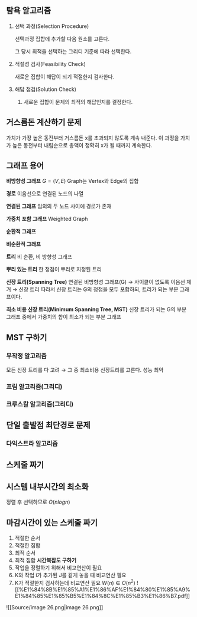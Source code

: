 ## 탐욕 알고리즘
1. 선택 과정(Selection Procedure)
    
    선택과정 집합에 추가할 다음 원소를 고른다.
    
    그 당시 최적을 선택하는 그리디 기준에 따라 선택한다.
    
2. 적절성 검사(Feasibility Check)
    
    새로운 집합이 해답이 되기 적절한지 검사한다.
    
3. 해답 점검(Solution Check)
    1. 새로운 집합이 문제의 최적의 해답인지를 결정한다.
## 거스름돈 계산하기 문제
가치가 가장 높은 동전부터 거스름돈 x를 초과되지 않도록 계속 내준다.
이 과정을 가치가 높은 동전부터 내림순으로 총액이 정확히 x가 될 때까지 계속한다.
  
## 그래프 용어
**비방향성 그래프**
$G=(V,E)$﻿
Graph는 Vertex와 Edge의 집합
  
**경로**
이음선으로 연결된 노드의 나열
  
**연결된 그래프**
임의의 두 노드 사이에 경로가 존재
  
**가중치 포함 그래프**
Weighted Graph
  
**순환적 그래프**
  
**비순환적 그래프**
  
**트리**
비 순환, 비 방향성 그래프
  
**뿌리 있는 트리**
한 정점이 뿌리로 지정된 트리
  
**신장 트리(Spanning Tree)**
연결된 비방향성 그래프(G) → 사이클이 없도록 이음선 제거 → 신장 트리
따라서 신장 트리는 G의 정점을 모두 포함하되, 트리가 되는 부분 그래프이다.
  
**최소 비용 신장 트리(Minimum Spanning Tree, MST)**
신장 트리가 되는 G의 부분 그래프 중에서 가중치의 합이 최소가 되는 부분 그래프
  
## MST 구하기
### 무작정 알고리즘
모든 신장 트리를 다 고려 → 그 중 최소비용 신장트리를 고른다.
성능 최악
### 프림 알고리즘(그리디)
### 크루스칼 알고리즘(그리디)
  
## 단일 출발점 최단경로 문제
### 다익스트라 알고리즘
  
## 스케줄 짜기
## 시스템 내부시간의 최소화
정렬 후 선택하므로
$O(nlogn)$﻿
## 마감시간이 있는 스케줄 짜기
1. 적절한 순서
2. 적절한 집합
3. 최적 순서
4. 최적 집합
**시간복잡도 구하기**
1. 작업을 정렬하기 위해서 비교연산이 필요
2. K와 작업 i가 추가된 J를 같게 놓을 때 비교연산 필요
3. K가 적절한지 검사하는데 비교연산 필요
$W(n)\in O(n^2)$﻿
![[%E1%84%8B%E1%85%A1%E1%86%AF%E1%84%80%E1%85%A9%E1%84%85%E1%85%B5%E1%84%8C%E1%85%B3%E1%86%B7.pdf]]
  
![[Source/image 26.png|image 26.png]]